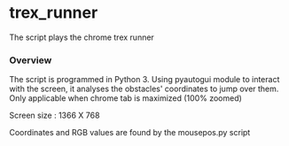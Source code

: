 # trex_runner
The script plays the chrome trex runner

<h3>Overview</h3>
<p>The script is programmed in Python 3. Using pyautogui module to interact with the screen, it analyses the obstacles' coordinates
to jump over them. Only applicable when chrome tab is maximized (100% zoomed)</p>
<p>Screen size : 1366 X 768</p>
<p>Coordinates and RGB values are found by the mousepos.py script</p>



